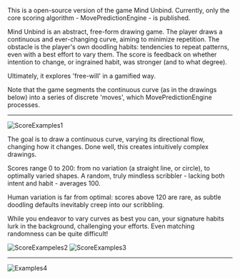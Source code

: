 This is a open-source version of the game Mind Unbind. Currently, only the core scoring algorithm - MovePredictionEngine - is published.

Mind Unbind is an abstract, free-form drawing game. The player draws a continuous and ever-changing curve, aiming to minimize repetition.
The obstacle is the player's own doodling habits: tendencies to repeat patterns, even with a best effort to vary them. 
The score is feedback on whether intention to change, or ingrained habit, was stronger (and to what degree). 

Ultimately, it explores 'free-will' in a gamified way. 

Note that the game segments the continuous curve (as in the drawings below) into a series of discrete 'moves', which MovePredictionEngine processes. 

------------
![ScoreExamples1](https://github.com/user-attachments/assets/9e9a3438-3b29-4fa6-bbc3-2c9c2bfe2bfc)

The goal is to draw a continuous curve, varying its directional flow, changing how it changes. Done well, this creates intuitively complex drawings.

Scores range 0 to 200: from no variation (a straight line, or circle), to optimally varied shapes. A random, truly mindless scribbler - lacking both intent and habit - averages 100.

Human variation is far from optimal: scores above 120 are rare, as subtle doodling defaults inevitably creep into our scribbling.

While you endeavor to vary curves as best you can, your signature habits lurk in the background, challenging your efforts. Even matching randomness can be quite difficult!

![ScoreExampeles2](https://github.com/user-attachments/assets/4eb274db-d709-40cd-b6be-008c2966efe6)
![ScoreExamples3](https://github.com/user-attachments/assets/c40513c1-b1be-43a8-9ba3-40d932432232)


------------
![Examples4](https://github.com/user-attachments/assets/dedb216b-194d-459c-ba88-cde80eda1227)


